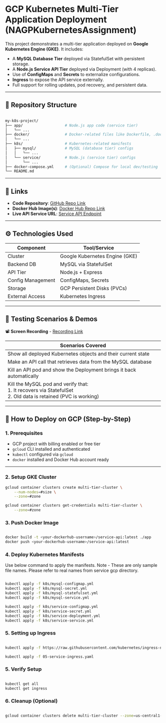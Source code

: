 # GCP Kubernetes Multi-Tier Application Deployment (NAGPKubernetesAssignment)

This project demonstrates a multi-tier application deployed on **Google Kubernetes Engine (GKE)**. It includes:

- A **MySQL Database Tier** deployed via StatefulSet with persistent storage.
- A **Node.js Service API Tier** deployed via Deployment (with 4 replicas).
- Use of **ConfigMaps** and **Secrets** to externalize configurations.
- **Ingress** to expose the API service externally.
- Full support for rolling updates, pod recovery, and persistent data.

---

## 📁 Repository Structure

```bash

my-k8s-project/
├── app/                   # Node.js app code (service tier)
│   └── ...
├── docker/                # Docker-related files like Dockerfile, .dockerignore
│   └── ...
├── k8s/                   # Kubernetes-related manifests 
│   ├── mysql/             # MySQL (database tier) configs
│   │   └── ...
│   └── service/           # Node.js (service tier) configs
│       └── ...
├── docker-compose.yml     # (Optional) Compose for local dev/testing
└── README.md

```

---

## 🔗 Links

- **Code Repository**: [GitHub Repo Link](https://github.com/mridhulbhambri-nagarro/nagp-kubernetes-assignment)  
- **Docker Hub Image(s)**: [Docker Hub Repo Link](https://hub.docker.com/r/mridhulbhambri/node-app)  
- **Live API Service URL**: [Service API Endpoint](http://service.node/users)

---

## ⚙️ Technologies Used

| Component        | Tool/Service                |
|------------------|-----------------------------|
| Cluster          | Google Kubernetes Engine (GKE) |
| Backend DB       | MySQL via StatefulSet        |
| API Tier         | Node.js + Express            |
| Config Management| ConfigMaps, Secrets          |
| Storage          | GCP Persistent Disks (PVCs)  |
| External Access  | Kubernetes Ingress           |

---

## 🧪 Testing Scenarios & Demos

📽️ **Screen Recording** - [Recording Link](https://nagarro-my.sharepoint.com/:v:/p/mridhul_bhambri/EVedaz7ZA-ZAqCOnp3CaN78BGDlhlWGbPDwbUxGZH0HpkQ)

| Scenarios Covered                                                        |
|--------------------------------------------------------------------------|
| Show all deployed Kubernetes objects and their current state             |
| Make an API call that retrieves data from the MySQL database             | 
| Kill an API pod and show the Deployment brings it back automatically     |
| Kill the MySQL pod and verify that: <br>1. It recovers via StatefulSet <br>2. Old data is retained (PVC is working) |


---

## 🚀 How to Deploy on GCP (Step-by-Step)

### 1. Prerequisites

- GCP project with billing enabled or free tier
- `gcloud` CLI installed and authenticated
- `kubectl` configured via `gcloud`
- `docker` installed and Docker Hub account ready

---

### 2. Setup GKE Cluster

```bash
gcloud container clusters create multi-tier-cluster \
    --num-nodes=#size \
    --zone=#zone

gcloud container clusters get-credentials multi-tier-cluster \
    --zone=#zone
```
### 3. Push Docker Image

```bash

docker build -t <your-dockerhub-username>/service-api:latest ./app
docker push <your-dockerhub-username>/service-api:latest

```

### 4. Deploy Kubernetes Manifests

Use below command to apply the manifests. 
Note - These are only sample file names. Please refer to real names from service gcp directory.

```bash

kubectl apply -f k8s/mysql-configmap.yml
kubectl apply -f k8s/mysql-secret.yml
kubectl apply -f k8s/mysql-statefulset.yml
kubectl apply -f k8s/mysql-service.yml

kubectl apply -f k8s/service-configmap.yml
kubectl apply -f k8s/service-secret.yml
kubectl apply -f k8s/service-deployment.yml
kubectl apply -f k8s/service-service.yml

```
### 5. Setting up Ingress

```bash

kubectl apply -f https://raw.githubusercontent.com/kubernetes/ingress-nginx/controller-v1.10.1/deploy/static/provider/cloud/deploy.yaml

kubectl apply -f 05-service-ingress.yaml

```

### 5. Verify Setup

```bash

kubectl get all
kubectl get ingress

```

### 6. Cleanup (Optional)

```bash

gcloud container clusters delete multi-tier-cluster --zone=us-central1-c

```
